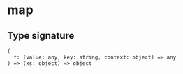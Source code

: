 # map

## Type signature

```
(
  f: (value: any, key: string, context: object) => any
) => (xs: object) => object
```
